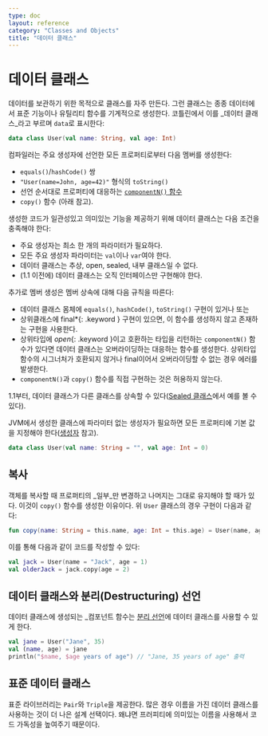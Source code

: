 ```yaml
---
type: doc
layout: reference
category: "Classes and Objects"
title: "데이터 클래스"
---
```


# 데이터 클래스

데이터를 보관하기 위한 목적으로 클래스를 자주 만든다.
그런 클래스는 종종 데이터에서 표준 기능이나 유틸리티 함수를 기계적으로 생성한다. 
코틀린에서 이를 _데이터 클래스_라고 부르며 `data`로 표시한다:
 
``` kotlin
data class User(val name: String, val age: Int)
```

컴파일러는 주요 생성자에 선언한 모든 프로퍼티로부터 다음 멤버를 생성한다:
  
  * `equals()`/`hashCode()` 쌍
  * `"User(name=John, age=42)"` 형식의 `toString()`
  * 선언 순서대로 프로퍼티에 대응하는 [`componentN()` 함수](multi-declarations.html) 
  * `copy()` 함수 (아래 참고).

생성한 코드가 일관성있고 의미있는 기능을 제공하기 위해 데이터 클래스는 다음 조건을 충족해야 한다: 

  * 주요 생성자는 최소 한 개의 파라미터가 필요하다.
  * 모든 주요 생성자 파라미터는 `val`이나 `var`여야 한다.
  * 데이터 클래스는 추상, open, sealed, 내부 클래스일 수 없다.
  * (1.1 이전에) 데이터 클래스는 오직 인터페이스만 구현해야 한다.

추가로 멤버 생성은 멤버 상속에 대해 다음 규칙을 따른다:

* 데이터 클래스 몸체에 `equals()`, `hashCode()`, `toString()` 구현이 있거나 또는 
* 상위클래스에 final*{: .keyword } 구현이 있으면, 이 함수를 생성하지 않고 존재하는 구현을 사용한다.
* 상위타입에 *open*{: .keyword }이고 호환하는 타입을 리턴하는 `componentN()` 함수가 있다면
  데이터 클래스는 오버라이딩하는 대응하는 함수를 생성한다.
  상위타입 함수의 시그너처가 호환되지 않거나 final이어서 오버라이딩할 수 없는 경우 에러를 발생한다. 
* `componentN()`과 `copy()` 함수를 직접 구현하는 것은 허용하지 않는다.
  
1.1부터, 데이터 클래스가 다른 클래스를 상속할 수 있다([Sealed 클래스](sealed-classes.html)에서 예를 볼 수 있다).

JVM에서 생성한 클래스에 파라미터 없는 생성자가 필요하면 모든 프로퍼티에 기본 값을 지정해야 한다([생성자](classes.html#constructors) 참고).

``` kotlin
data class User(val name: String = "", val age: Int = 0)
```

## 복사

객체를 복사할 때 프로퍼티의 _일부_만 변경하고 나머지는 그대로 유지해야 할 때가 있다.
이것이 `copy()` 함수를 생성한 이유이다. 위 `User` 클래스의 경우 구현이 다음과 같다: 
     
``` kotlin
fun copy(name: String = this.name, age: Int = this.age) = User(name, age)     
```     

이를 통해 다음과 같이 코드를 작성할 수 있다:

``` kotlin
val jack = User(name = "Jack", age = 1)
val olderJack = jack.copy(age = 2)
```

## 데이터 클래스와 분리(Destructuring) 선언

데이터 클래스에 생성되는 _컴포넌트 함수는 [분리 선언](multi-declarations.html)에 데이터 클래스를 사용할 수 있게 한다.

``` kotlin
val jane = User("Jane", 35) 
val (name, age) = jane
println("$name, $age years of age") // "Jane, 35 years of age" 출력
```

## 표준 데이터 클래스

표준 라이브러리는 `Pair`와 `Triple`을 제공한다. 많은 경우 이름을 가진 데이터 클래스를 사용하는 것이 더 나은 설계 선택이다.
왜냐면 프러피티에 의미있는 이름을 사용해서 코드 가독성을 높여주기 때문이다.
